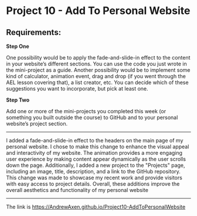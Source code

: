 # Project 10 - Add To Personal Website

## Requirements:

**Step One**

One possibility would be to apply the fade-and-slide-in effect to the content in your website’s different sections. You can use the code you just wrote in the mini-project as a guide. Another possibility would be to implement some kind of calculator, animation event, drag and drop (if you went through the AEL lesson covering that), a list creator, etc.
You can decide which of these suggestions you want to incorporate, but pick at least one.

**Step Two**

Add one or more of the mini-projects you completed this week (or something you built outside the course) to GitHub and to your personal website’s project section.

---

I added a fade-and-slide-in effect to the headers on the main page of my personal website.
I chose to make this change to enhance the visual appeal and interactivity of my website.
The animation provides a more engaging user experience by making content appear dynamically as the user scrolls down the page.
Additionally, I added a new project to the "Projects" page, including an image, title, description, and a link to the GitHub repository.
This change was made to showcase my recent work and provide visitors with easy access to project details.
Overall, these additions improve the overall aesthetics and functionality of my personal website

---

The link is https://AndrewAxen.github.io/Project10-AddToPersonalWebsite
